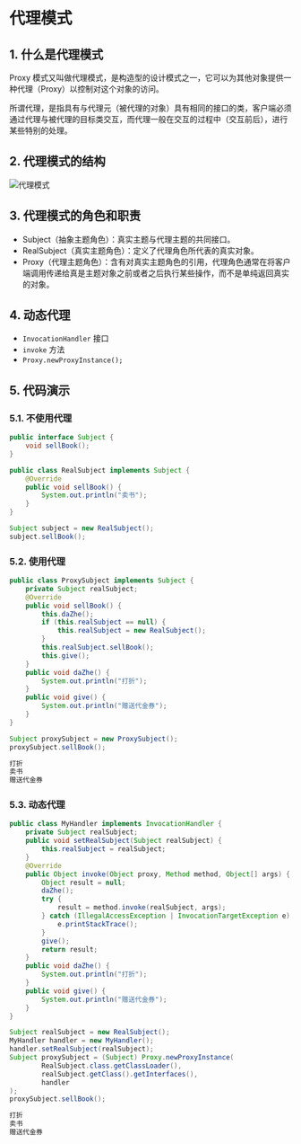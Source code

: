 # 代理模式

## 1. 什么是代理模式

Proxy 模式又叫做代理模式，是构造型的设计模式之一，它可以为其他对象提供一种代理（Proxy）以控制对这个对象的访问。

所谓代理，是指具有与代理元（被代理的对象）具有相同的接口的类，客户端必须通过代理与被代理的目标类交互，而代理一般在交互的过程中（交互前后），进行某些特别的处理。

## 2. 代理模式的结构

![代理模式](https://cdn.jsdelivr.net/gh/happyflyer/picture-bed@main/2020/代理模式.5un7ypqynys0.png)

## 3. 代理模式的角色和职责

- Subject（抽象主题角色）：真实主题与代理主题的共同接口。
- RealSubject（真实主题角色）：定义了代理角色所代表的真实对象。
- Proxy（代理主题角色）：含有对真实主题角色的引用，代理角色通常在将客户端调用传递给真是主题对象之前或者之后执行某些操作，而不是单纯返回真实的对象。

## 4. 动态代理

- `InvocationHandler` 接口
- `invoke` 方法
- `Proxy.newProxyInstance();`

## 5. 代码演示

### 5.1. 不使用代理

```java
public interface Subject {
    void sellBook();
}
```

```java
public class RealSubject implements Subject {
    @Override
    public void sellBook() {
        System.out.println("卖书");
    }
}
```

```java
Subject subject = new RealSubject();
subject.sellBook();
```

### 5.2. 使用代理

```java
public class ProxySubject implements Subject {
    private Subject realSubject;
    @Override
    public void sellBook() {
        this.daZhe();
        if (this.realSubject == null) {
            this.realSubject = new RealSubject();
        }
        this.realSubject.sellBook();
        this.give();
    }
    public void daZhe() {
        System.out.println("打折");
    }
    public void give() {
        System.out.println("赠送代金券");
    }
}
```

```java
Subject proxySubject = new ProxySubject();
proxySubject.sellBook();
```

```java
打折
卖书
赠送代金券
```

### 5.3. 动态代理

```java
public class MyHandler implements InvocationHandler {
    private Subject realSubject;
    public void setRealSubject(Subject realSubject) {
        this.realSubject = realSubject;
    }
    @Override
    public Object invoke(Object proxy, Method method, Object[] args) {
        Object result = null;
        daZhe();
        try {
            result = method.invoke(realSubject, args);
        } catch (IllegalAccessException | InvocationTargetException e) {
            e.printStackTrace();
        }
        give();
        return result;
    }
    public void daZhe() {
        System.out.println("打折");
    }
    public void give() {
        System.out.println("赠送代金券");
    }
}
```

```java
Subject realSubject = new RealSubject();
MyHandler handler = new MyHandler();
handler.setRealSubject(realSubject);
Subject proxySubject = (Subject) Proxy.newProxyInstance(
        RealSubject.class.getClassLoader(),
        realSubject.getClass().getInterfaces(),
        handler
);
proxySubject.sellBook();
```

```java
打折
卖书
赠送代金券
```
